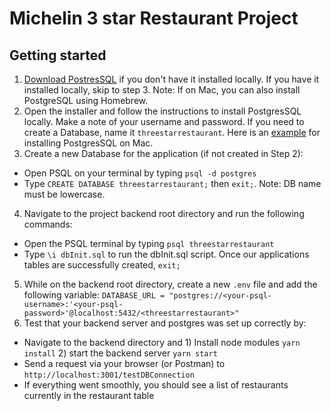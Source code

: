 # Michelin 3 star Restaurant Project

## Getting started
1. [Download PostresSQL](https://www.postgresql.org/download/) if you don't have it installed locally. If you have it installed locally, skip to step 3.
Note: If on Mac, you can also install PostgreSQL using Homebrew.
2. Open the installer and follow the instructions to install PostgresSQL locally. Make a note of your username and password. If you need to create a Database, name it `threestarrestaurant`. Here is an [example](https://www.postgresqltutorial.com/install-postgresql-macos/) for installing PostgresSQL on Mac.
3. Create a new Database for the application (if not created in Step 2):
* Open PSQL on your terminal by typing `psql -d postgres`
* Type `CREATE DATABASE threestarrestaurant;` then `exit;`. Note: DB name must be lowercase.
4. Navigate to the project backend root directory and run the following commands:  
* Open the PSQL terminal by typing `psql threestarrestaurant`
* Type `\i dbInit.sql` to run the dbInit.sql script. Once our applications tables are successfully created, `exit;`
5. While on the backend root directory, create a new `.env` file and add the following variable: `DATABASE_URL = "postgres://<your-psql-username>:'<your-psql-password>'@localhost:5432/<threestarrestaurant>"`
6. Test that your backend server and postgres was set up correctly by:
* Navigate to the backend directory and 1) Install node modules `yarn install` 2) start the backend server `yarn start`
* Send a request via your browser (or Postman) to `http://localhost:3001/testDBConnection`
* If everything went smoothly, you should see a list of restaurants currently in the restaurant table
